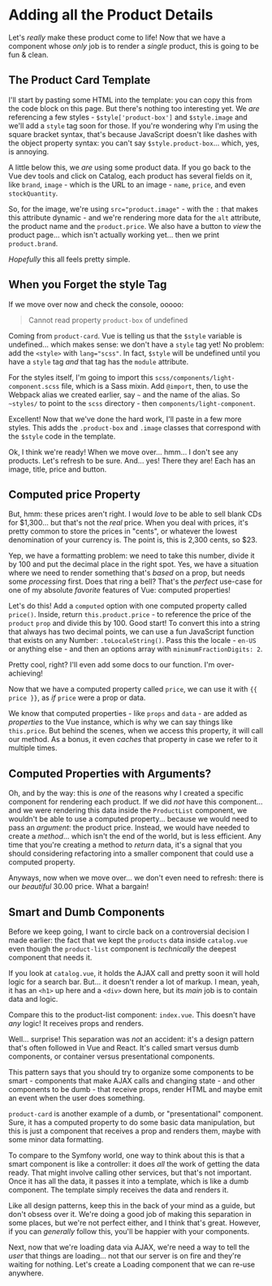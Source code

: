 # Adding all the Product Details

Let's *really* make these product come to life! Now that we have a component whose
*only* job is to render a *single* product, this is going to be fun & clean.

## The Product Card Template

I'll start by pasting some HTML into the template: you can copy this from
the code block on this page. But there's nothing too interesting yet. We *are*
referencing a few styles - `$style['product-box']` and `$style.image` and we'll
add a `style` tag soon for those. If you're wondering why I'm using the square
bracket syntax, that's because JavaScript doesn't like dashes with the object
property syntax: you can't say `$style.product-box`... which, yes, is annoying.

A little below this, we *are* using some product data. If you go back to the Vue
dev tools and click on Catalog, each product has several fields on it, like
`brand`, `image` - which is the URL to an image - `name`, `price`, and even
`stockQuantity`.

So, for the image, we're using `src="product.image"` - with the `:` that makes this
attribute dynamic - and we're rendering more data for the `alt` attribute, the
product name and the `product.price`. We also have a button to *view* the product
page... which isn't actually working yet... then we print `product.brand`.

*Hopefully* this all feels pretty simple.

## When you Forget the style Tag

If we move over now and check the console, ooooo:

> Cannot read property `product-box` of undefined

Coming from `product-card`. Vue is telling us that the `$style` variable is
undefined... which makes sense: we don't have a `style` tag yet! No problem:
add the `<style>` with `lang="scss"`. In fact, `$style` will be undefined until
you have a `style` tag *and* that tag has the `module` attribute.

For the styles itself, I'm going to import this `scss/components/light-component.scss`
file, which is a Sass mixin. Add `@import`, then, to use the Webpack alias we
created earlier, say `~` and the name of the alias. So `~styles/` to point to
the `scss` directory - then `components/light-component`.

Excellent! Now that we've done the hard work, I'll paste in a few more styles.
This adds the `.product-box` and `.image` classes that correspond with the `$style`
code in the template.

Ok, I think we're ready! When we move over... hmm... I don't see any products.
Let's refresh to be sure. And... yes! There they are! Each has an image, title,
price and button.

## Computed price Property

But, hmm: these prices aren't right. I would *love* to be able to sell blank
CDs for $1,300... but that's not the *real* price. When you deal with prices,
it's pretty common to store the prices in "cents", or whatever the lowest
denomination of your currency is. The point is, this is 2,300 cents, so $23.

Yep, we have a formatting problem: we need to take this number, divide
it by 100 and put the decimal place in the right spot. Yes, we have a situation
where we need to render something that's *based* on a prop, but needs some
*processing* first. Does that ring a bell? That's the *perfect* use-case
for one of my absolute *favorite* features of Vue: computed properties!

Let's do this! Add a `computed` option with one computed property called
`price()`. Inside, return `this.product.price` - to reference the price of the
`product` `prop` and divide this by 100. Good start! To convert this into a
string that always has two decimal points, we can use a fun JavaScript function
that exists on any Number: `.toLocaleString()`. Pass this the locale - `en-US` or
anything else - and then an options array with `minimumFractionDigits: 2`.

Pretty cool, right? I'll even add some docs to our function. I'm over-achieving!

Now that we have a computed property called `price`, we can use it with
`{{ price }}`, as *if* `price` were a prop or data.

We know that computed properties - like `props` and `data` - are added as *properties*
to the Vue instance, which is why we can say things like `this.price`. But behind
the scenes, when we access this property, it will call our method. As a bonus,
it even *caches* that property in case we refer to it multiple times.

## Computed Properties with Arguments?

Oh, and by the way: this is *one* of the reasons why I created a specific component
for rendering each product. If we did *not* have this component... and we were
rendering this data inside the `ProductList` component, we wouldn't be able to
use a computed property... because we would need to pass an *argument*: the product
price. Instead, we would have needed to create a *method*... which isn't the end
of the world, but is less efficient. Any time that you're creating a method to
*return* data, it's a signal that you should considering refactoring into a smaller
component that could use a computed property.

Anyways, now when we move over... we don't even need to refresh: there is our
*beautiful* 30.00 price. What a bargain!

## Smart and Dumb Components

Before we keep going, I want to circle back on a controversial decision I made
earlier: the fact that we kept the `products` data inside `catalog.vue` even
though the `product-list` component is *technically* the deepest component that
needs it.

If you look at `catalog.vue`, it holds the AJAX call and pretty soon it will
hold logic for a search bar. But... it doesn't render a lot of markup. I mean,
yeah, it has an `<h1>` up here and a `<div>` down here, but its *main* job is
to contain data and logic.

Compare this to the product-list component: `index.vue`. This doesn't have *any*
logic! It receives props and renders.

Well... surprise! This separation was *not* an accident: it's a design pattern
that's often followed in Vue and React. It's called smart versus dumb components,
or container versus presentational components.

This pattern says that you should try to organize some components to be smart -
components that make AJAX calls and changing state - and other components to be
dumb - that receive props, render HTML and maybe emit an event when the user does
something.

`product-card` is another example of a dumb, or "presentational" component. Sure,
it has a computed property to do some basic data manipulation, but this is just
a component that receives a prop and renders them, maybe with some minor data
formatting.

To compare to the Symfony world, one way to think about this is that a smart
component is like a controller: it does *all* the work of getting the data ready.
That might involve calling other services, but that's not important. Once it has
all the data, it passes it into a template, which is like a dumb component. The
template simply receives the data and renders it.

Like all design patterns, keep this in the back of your mind as a guide, but don't
obsess over it. We're doing a good job of making this separation in some places,
but we're not perfect either, and I think that's great. However, if you can
*generally* follow this, you'll be happier with your components.

Next, now that we're loading data via AJAX, we're need a way to tell the *user*
that things are loading... not that our server is on fire and they're waiting for
nothing. Let's create a Loading component that we can re-use anywhere.
